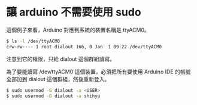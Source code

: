 # 讓 arduino 不需要使用 sudo


這個例子來看，Arduino 對應到系統的裝置名稱是 ttyACM0。
```sh
$ ls -l /dev/ttyACM0
crw-rw---- 1 root dialout 166, 0 Jan  1 09:22 /dev/ttyACM0
```

注意到它的權限，只給 dialout 這個群組讀寫。

為了要能讀寫 /dev/ttyACM0 這個裝置，必須把所有要使用 Arduino IDE 的帳號全部加到 dialout 這個群組，然後重新登入。

```sh
$ sudo usermod -G dialout -a <USER>
$ sudo usermod -G dialout -a shihyu
```